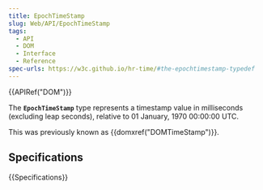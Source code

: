 ```yaml
---
title: EpochTimeStamp
slug: Web/API/EpochTimeStamp
tags:
  - API
  - DOM
  - Interface
  - Reference
spec-urls: https://w3c.github.io/hr-time/#the-epochtimestamp-typedef
---
```

{{APIRef("DOM")}}

The **`EpochTimeStamp`** type represents a timestamp value in milliseconds (excluding leap seconds), relative to 01 January, 1970 00:00:00 UTC.

This was previously known as {{domxref("DOMTimeStamp")}}.

## Specifications

{{Specifications}}
